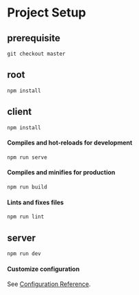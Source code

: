 # Project Setup

## prerequisite

```
git checkout master
```

## root

```
npm install
```

## client

```
npm install
```

#### Compiles and hot-reloads for development

```
npm run serve
```

#### Compiles and minifies for production

```
npm run build
```

#### Lints and fixes files

```
npm run lint
```

## server

```
npm run dev
```

#### Customize configuration

See [Configuration Reference](https://cli.vuejs.org/config/).
